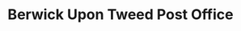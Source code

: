 ---
title: "Berwick Upon Tweed Post Office"
url: /berwick-upon-tweed/berwick-upon-tweed-post-office/
shop: newsagent
---